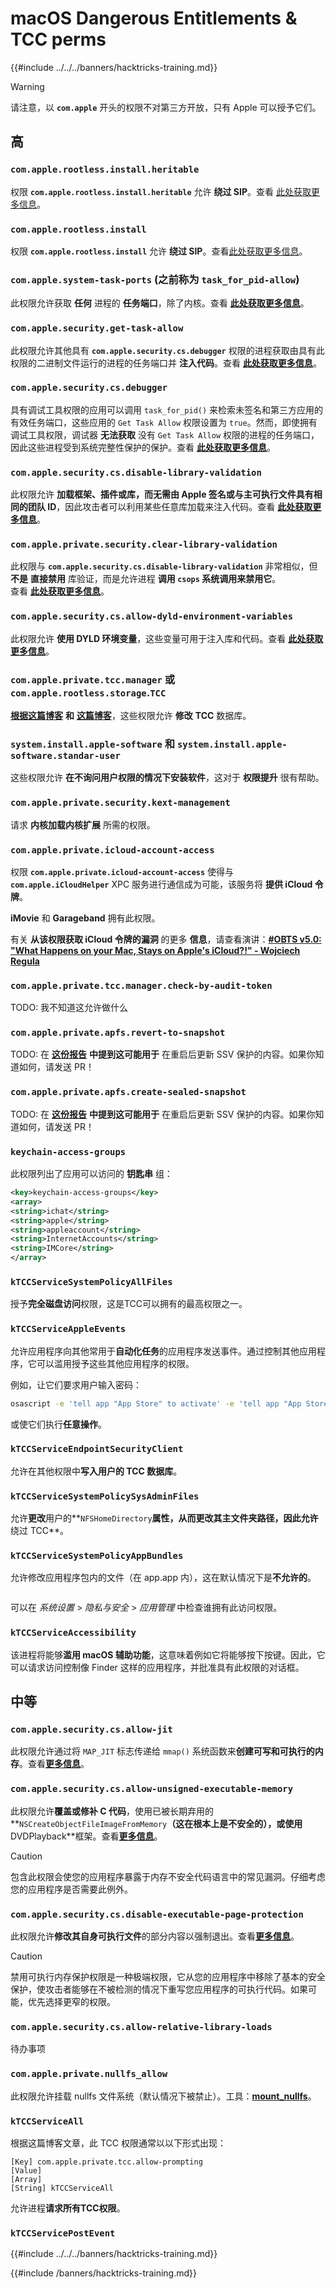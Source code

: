 # macOS Dangerous Entitlements & TCC perms

{{#include ../../../banners/hacktricks-training.md}}

> [!WARNING]
> 请注意，以 **`com.apple`** 开头的权限不对第三方开放，只有 Apple 可以授予它们。

## 高

### `com.apple.rootless.install.heritable`

权限 **`com.apple.rootless.install.heritable`** 允许 **绕过 SIP**。查看 [此处获取更多信息](macos-sip.md#com.apple.rootless.install.heritable)。

### **`com.apple.rootless.install`**

权限 **`com.apple.rootless.install`** 允许 **绕过 SIP**。查看[此处获取更多信息](macos-sip.md#com.apple.rootless.install)。

### **`com.apple.system-task-ports` (之前称为 `task_for_pid-allow`)**

此权限允许获取 **任何** 进程的 **任务端口**，除了内核。查看 [**此处获取更多信息**](../macos-proces-abuse/macos-ipc-inter-process-communication/index.html)。

### `com.apple.security.get-task-allow`

此权限允许其他具有 **`com.apple.security.cs.debugger`** 权限的进程获取由具有此权限的二进制文件运行的进程的任务端口并 **注入代码**。查看 [**此处获取更多信息**](../macos-proces-abuse/macos-ipc-inter-process-communication/index.html)。

### `com.apple.security.cs.debugger`

具有调试工具权限的应用可以调用 `task_for_pid()` 来检索未签名和第三方应用的有效任务端口，这些应用的 `Get Task Allow` 权限设置为 `true`。然而，即使拥有调试工具权限，调试器 **无法获取** 没有 `Get Task Allow` 权限的进程的任务端口，因此这些进程受到系统完整性保护的保护。查看 [**此处获取更多信息**](https://developer.apple.com/documentation/bundleresources/entitlements/com_apple_security_cs_debugger)。

### `com.apple.security.cs.disable-library-validation`

此权限允许 **加载框架、插件或库，而无需由 Apple 签名或与主可执行文件具有相同的团队 ID**，因此攻击者可以利用某些任意库加载来注入代码。查看 [**此处获取更多信息**](https://developer.apple.com/documentation/bundleresources/entitlements/com_apple_security_cs_disable-library-validation)。

### `com.apple.private.security.clear-library-validation`

此权限与 **`com.apple.security.cs.disable-library-validation`** 非常相似，但 **不是** **直接禁用** 库验证，而是允许进程 **调用 `csops` 系统调用来禁用它**。\
查看 [**此处获取更多信息**](https://theevilbit.github.io/posts/com.apple.private.security.clear-library-validation/)。

### `com.apple.security.cs.allow-dyld-environment-variables`

此权限允许 **使用 DYLD 环境变量**，这些变量可用于注入库和代码。查看 [**此处获取更多信息**](https://developer.apple.com/documentation/bundleresources/entitlements/com_apple_security_cs_allow-dyld-environment-variables)。

### `com.apple.private.tcc.manager` 或 `com.apple.rootless.storage`.`TCC`

[**根据这篇博客**](https://objective-see.org/blog/blog_0x4C.html) **和** [**这篇博客**](https://wojciechregula.blog/post/play-the-music-and-bypass-tcc-aka-cve-2020-29621/)，这些权限允许 **修改** **TCC** 数据库。

### **`system.install.apple-software`** 和 **`system.install.apple-software.standar-user`**

这些权限允许 **在不询问用户权限的情况下安装软件**，这对于 **权限提升** 很有帮助。

### `com.apple.private.security.kext-management`

请求 **内核加载内核扩展** 所需的权限。

### **`com.apple.private.icloud-account-access`**

权限 **`com.apple.private.icloud-account-access`** 使得与 **`com.apple.iCloudHelper`** XPC 服务进行通信成为可能，该服务将 **提供 iCloud 令牌**。

**iMovie** 和 **Garageband** 拥有此权限。

有关 **从该权限获取 iCloud 令牌的漏洞** 的更多 **信息**，请查看演讲：[**#OBTS v5.0: "What Happens on your Mac, Stays on Apple's iCloud?!" - Wojciech Regula**](https://www.youtube.com/watch?v=_6e2LhmxVc0)

### `com.apple.private.tcc.manager.check-by-audit-token`

TODO: 我不知道这允许做什么

### `com.apple.private.apfs.revert-to-snapshot`

TODO: 在 [**这份报告**](https://jhftss.github.io/The-Nightmare-of-Apple-OTA-Update/) **中提到这可能用于** 在重启后更新 SSV 保护的内容。如果你知道如何，请发送 PR！

### `com.apple.private.apfs.create-sealed-snapshot`

TODO: 在 [**这份报告**](https://jhftss.github.io/The-Nightmare-of-Apple-OTA-Update/) **中提到这可能用于** 在重启后更新 SSV 保护的内容。如果你知道如何，请发送 PR！

### `keychain-access-groups`

此权限列出了应用可以访问的 **钥匙串** 组：
```xml
<key>keychain-access-groups</key>
<array>
<string>ichat</string>
<string>apple</string>
<string>appleaccount</string>
<string>InternetAccounts</string>
<string>IMCore</string>
</array>
```
### **`kTCCServiceSystemPolicyAllFiles`**

授予**完全磁盘访问**权限，这是TCC可以拥有的最高权限之一。

### **`kTCCServiceAppleEvents`**

允许应用程序向其他常用于**自动化任务**的应用程序发送事件。通过控制其他应用程序，它可以滥用授予这些其他应用程序的权限。

例如，让它们要求用户输入密码：
```bash
osascript -e 'tell app "App Store" to activate' -e 'tell app "App Store" to activate' -e 'tell app "App Store" to display dialog "App Store requires your password to continue." & return & return default answer "" with icon 1 with hidden answer with title "App Store Alert"'
```
或使它们执行**任意操作**。

### **`kTCCServiceEndpointSecurityClient`**

允许在其他权限中**写入用户的 TCC 数据库**。

### **`kTCCServiceSystemPolicySysAdminFiles`**

允许**更改**用户的**`NFSHomeDirectory`**属性，从而更改其主文件夹路径，因此允许**绕过 TCC**。

### **`kTCCServiceSystemPolicyAppBundles`**

允许修改应用程序包内的文件（在 app.app 内），这在默认情况下是**不允许的**。

<figure><img src="../../../images/image (31).png" alt=""><figcaption></figcaption></figure>

可以在 _系统设置_ > _隐私与安全_ > _应用管理_ 中检查谁拥有此访问权限。

### `kTCCServiceAccessibility`

该进程将能够**滥用 macOS 辅助功能**，这意味着例如它将能够按下按键。因此，它可以请求访问控制像 Finder 这样的应用程序，并批准具有此权限的对话框。

## 中等

### `com.apple.security.cs.allow-jit`

此权限允许通过将 `MAP_JIT` 标志传递给 `mmap()` 系统函数来**创建可写和可执行的内存**。查看[**更多信息**](https://developer.apple.com/documentation/bundleresources/entitlements/com_apple_security_cs_allow-jit)。

### `com.apple.security.cs.allow-unsigned-executable-memory`

此权限允许**覆盖或修补 C 代码**，使用已被长期弃用的**`NSCreateObjectFileImageFromMemory`**（这在根本上是不安全的），或使用**DVDPlayback**框架。查看[**更多信息**](https://developer.apple.com/documentation/bundleresources/entitlements/com_apple_security_cs_allow-unsigned-executable-memory)。

> [!CAUTION]
> 包含此权限会使您的应用程序暴露于内存不安全代码语言中的常见漏洞。仔细考虑您的应用程序是否需要此例外。

### `com.apple.security.cs.disable-executable-page-protection`

此权限允许**修改其自身可执行文件**的部分内容以强制退出。查看[**更多信息**](https://developer.apple.com/documentation/bundleresources/entitlements/com_apple_security_cs_disable-executable-page-protection)。

> [!CAUTION]
> 禁用可执行内存保护权限是一种极端权限，它从您的应用程序中移除了基本的安全保护，使攻击者能够在不被检测的情况下重写您应用程序的可执行代码。如果可能，优先选择更窄的权限。

### `com.apple.security.cs.allow-relative-library-loads`

待办事项

### `com.apple.private.nullfs_allow`

此权限允许挂载 nullfs 文件系统（默认情况下被禁止）。工具：[**mount_nullfs**](https://github.com/JamaicanMoose/mount_nullfs/tree/master)。

### `kTCCServiceAll`

根据这篇博客文章，此 TCC 权限通常以以下形式出现：
```
[Key] com.apple.private.tcc.allow-prompting
[Value]
[Array]
[String] kTCCServiceAll
```
允许进程**请求所有TCC权限**。

### **`kTCCServicePostEvent`**

{{#include ../../../banners/hacktricks-training.md}}

</details>




{{#include /banners/hacktricks-training.md}}
